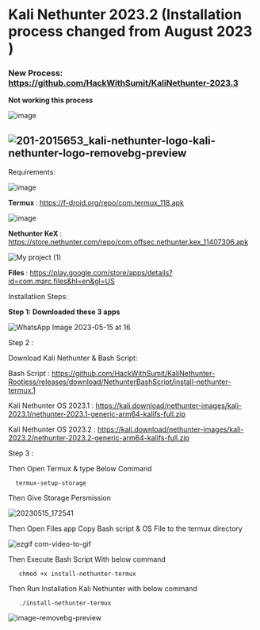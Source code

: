 # Kali Nethunter 2023.2 (Installation process changed from August 2023 )

<B><H3> New Process:     https://github.com/HackWithSumit/KaliNethunter-2023.3</b></h3>

<b>**Not working this process**</b>

![image](https://github.com/HackWithSumit/KaliNethunter-Rootless/assets/120317751/48af5e37-d1f7-46e9-ad67-8d40f070f52b)


![201-2015653_kali-nethunter-logo-kali-nethunter-logo-removebg-preview](https://user-images.githubusercontent.com/120317751/236642782-9c6c8632-af6e-44f2-a90e-665fc14b121c.png)
--------------------------------------------------------------





Requirements:

![image](https://user-images.githubusercontent.com/120317751/236643101-1fcc78df-6aab-4148-aa95-c781ffbfb896.png)

<b> Termux </b> : https://f-droid.org/repo/com.termux_118.apk

![image](https://user-images.githubusercontent.com/120317751/236643326-a9cb3bba-ebbc-41c4-abb9-642bf85aaed4.png)

<b> Nethunter KeX </b> : https://store.nethunter.com/repo/com.offsec.nethunter.kex_11407306.apk

![My project (1)](https://user-images.githubusercontent.com/120317751/236657894-f01e8a33-9c03-4ea4-9716-709f3b8c31b8.jpg)

<b> Files </b> : https://play.google.com/store/apps/details?id=com.marc.files&hl=en&gl=US


Installatiion Steps:

<b>Step 1:  Downloaded these 3 apps</b>

![WhatsApp Image 2023-05-15 at 16](https://github.com/HackWithSumit/KaliNethunter-Rootless/assets/120317751/71ae7dd3-c6ac-42f2-9349-c597ab8e47ac)


Step 2 :

Download Kali Nethunter & Bash Script: 





Bash Script : https://github.com/HackWithSumit/KaliNethunter-Rootless/releases/download/NethunterBashScript/install-nethunter-termux.1

Kali Nethunter OS 2023.1 : https://kali.download/nethunter-images/kali-2023.1/nethunter-2023.1-generic-arm64-kalifs-full.zip

Kali Nethunter OS 2023.2 : https://kali.download/nethunter-images/kali-2023.2/nethunter-2023.2-generic-arm64-kalifs-full.zip

Step 3 : 

Then Open Termux & type Below Command 

      termux-setup-storage
      
      
Then Give Storage Persmission      

![20230515_172541](https://github.com/HackWithSumit/KaliNethunter-Rootless/assets/120317751/9d0f6971-c728-4835-b465-53d590cd6784)

Then Open Files app Copy Bash script & OS File to the termux directory


![ezgif com-video-to-gif](https://github.com/HackWithSumit/KaliNethunter-Rootless/assets/120317751/f4d2cda4-f490-469c-bf15-e9fde1cfbed0)

Then Execute Bash Script With below command

       chmod +x install-nethunter-termux





Then Run Installation Kali Nethunter with below command

       ./install-nethunter-termux



![image-removebg-preview](https://github.com/HackWithSumit/KaliNethunter-Rootless/assets/120317751/ea8a3261-6951-4d93-9686-afc5c488adf1)








